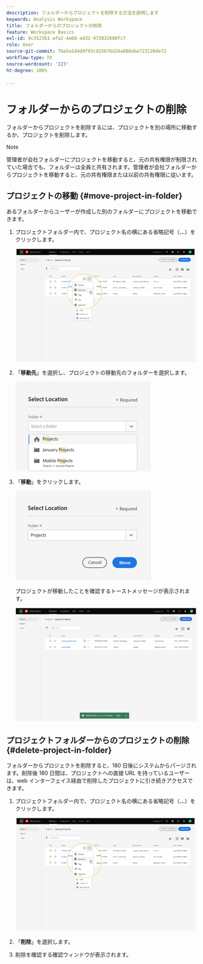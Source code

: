 ```yaml
---
description: フォルダーからプロジェクトを削除する方法を説明します
keywords: Analysis Workspace
title: フォルダーからのプロジェクトの削除
feature: Workspace Basics
exl-id: 9c3523b1-afa2-4a68-a432-972032680fc7
role: User
source-git-commit: 7ba5a1d4d9f93cd15b76d26a880abe723120de72
workflow-type: ht
source-wordcount: '223'
ht-degree: 100%

---
```


# フォルダーからのプロジェクトの削除

フォルダーからプロジェクトを削除するには、プロジェクトを別の場所に移動するか、プロジェクトを削除します。

>[!NOTE]
>
>管理者が会社フォルダーにプロジェクトを移動すると、元の共有権限が制限されていた場合でも、フォルダーは全員と共有されます。管理者が会社フォルダーからプロジェクトを移動すると、元の共有権限または以前の共有権限に従います。

## プロジェクトの移動 {#move-project-in-folder}

あるフォルダーからユーザーが作成した別のフォルダーにプロジェクトを移動できます。

1. プロジェクトフォルダー内で、プロジェクト名の横にある省略記号（**...**）をクリックします。

   ![省略記号オプション。](/help/analysis-workspace/build-workspace-project/assets/move1.png)

1. 「**移動先**」を選択し、プロジェクトの移動先のフォルダーを選択します。

   ![場所を選択ウィンドウ。](/help/analysis-workspace/build-workspace-project/assets/move-select-location.png)

1. 「**移動**」をクリックします。

   ![「移動」をクリックします。](/help/analysis-workspace/build-workspace-project/assets/move-click-move.png)

   プロジェクトが移動したことを確認するトーストメッセージが表示されます。

   ![移動確認トースト。](/help/analysis-workspace/build-workspace-project/assets/move-project-moved.png)

## プロジェクトフォルダーからのプロジェクトの削除 {#delete-project-in-folder}

フォルダーからプロジェクトを削除すると、180 日後にシステムからパージされます。削除後 180 日間は、プロジェクトへの直接 URL を持っているユーザーは、web インターフェイス経由で削除したプロジェクトに引き続きアクセスできます。

1. プロジェクトフォルダー内で、プロジェクト名の横にある省略記号（**...**）をクリックします。

   ![省略記号オプション。](/help/analysis-workspace/build-workspace-project/assets/move1.png)

1. 「**削除**」を選択します。

1. 削除を確認する確認ウィンドウが表示されます。
